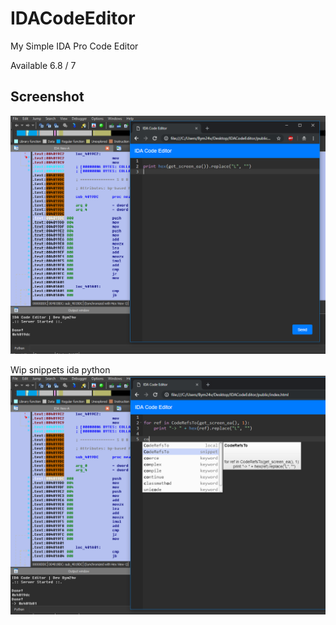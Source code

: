 # IDACodeEditor
My Simple IDA Pro Code Editor

Available 6.8 / 7

## Screenshot
![alt tag](https://github.com/Bym24v/IDACodeEditor/blob/master/caps/IDACodeEditor.png)


Wip snippets ida python 
![alt tag](https://github.com/Bym24v/IDACodeEditor/blob/master/caps/IDACodeEditor2.png)
